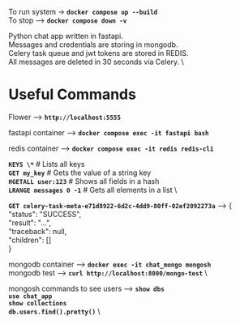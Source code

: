 To run system -> **`docker compose up --build`** \
To stop --> **`docker compose down -v`**

Python chat app written in fastapi. \
Messages and credentials are storing in mongodb. \
Celery task queue and jwt tokens are stored in REDIS. \
All messages are deleted in 30 seconds via Celery. \

# Useful Commands

Flower --> **`http://localhost:5555`**

fastapi container --> **`docker compose exec -it fastapi bash`**

redis container --> **`docker compose exec -it redis redis-cli`**

**`KEYS \*`** # Lists all keys \
**`GET my_key`** # Gets the value of a string key \
**`HGETALL user:123`** # Shows all fields in a hash \
**`LRANGE messages 0 -1`** # Gets all elements in a list \

**`GET celery-task-meta-e71d8922-6d2c-4dd9-80ff-02ef2092273a`** --> { \
"status": "SUCCESS", \
"result": "...",   \
 "traceback": null, \
"children": [] \
}

mongodb container --> **`docker exec -it chat_mongo mongosh`** \
mongodb test --> **`curl http://localhost:8000/mongo-test`** \

mongosh commands to see users -->   **`show dbs`** \
                                    **`use chat_app`** \
                                    **`show collections`** \
                                    **`db.users.find().pretty()`** \


